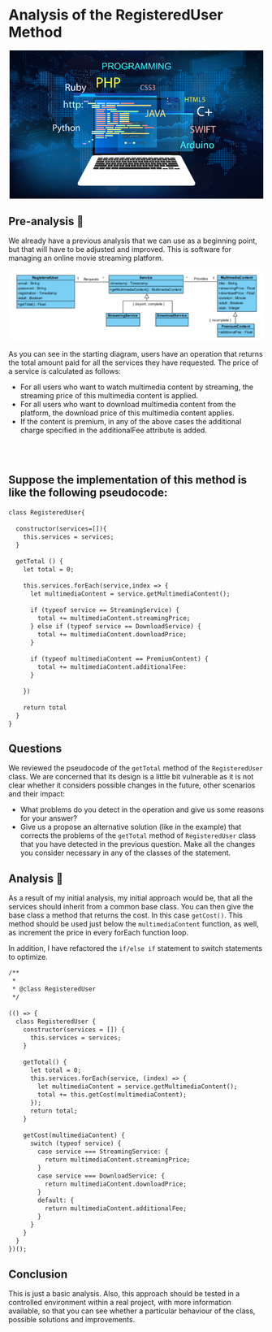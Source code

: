 

# Analysis of the RegisteredUser Method


<p align="center">

<img src="src/assts/code.jpg" width="500">

</p>

## Pre-analysis 🚧 
We already have a previous analysis that we can use as a beginning point, but that will have to be adjusted and improved. This is software for managing an online movie streaming platform.

<p align="center">

<img src="src/assts/diagram.jpg" width="707">

</p>

As you can see in the starting diagram, users have an operation that returns the total amount paid for all the services they have requested. The price of a service is calculated as follows:

* For all users who want to watch multimedia content by streaming, the streaming price of this multimedia content is applied.
* For all users who want to download multimedia content from the platform, the download price of this multimedia content applies.
* If the content is premium, in any of the above cases the additional charge specified in the additionalFee attribute is added.
<br>
<br>

## Suppose the implementation of this method is like the following pseudocode:


```  
class RegisteredUser{
  
  constructor(services=[]){
    this.services = services;
  }
  
  getTotal () {
    let total = 0;
    
    this.services.forEach(service,index => {
      let multimediaContent = service.getMultimediaContent();
      
      if (typeof service == StreamingService) {
        total += multimediaContent.streamingPrice;
      } else if (typeof service == DownloadService) {
        total += multimediaContent.downloadPrice;
      }
      
      if (typeof multimediaContent == PremiumContent) {
        total += multimediaContent.additionalFee:
      }
      
    })
    
    return total
  }
}
```

## Questions

We reviewed the pseudocode of the `getTotal` method of the `RegisteredUser` class. We are concerned that its design is a little bit vulnerable as it is not clear whether it considers possible changes in the future, other scenarios and their impact:

* What problems do you detect in the operation and give us some reasons for your answer?
* Give us a propose an alternative solution (like in the example) that corrects the problems of the `getTotal` method of `RegisteredUser` class that you have detected in the previous question. Make all the changes you consider necessary in any of the classes of the statement.


## Analysis  🚀
As a result of my initial analysis, my initial approach would be, that all the services should inherit from a common base class.
You can then give the base class a method that returns the cost. In this case `getCost()`. This method should be used just below the `multimediaContent` function, as well, as increment the price in every forEach function loop.

In addition, I have refactored the `if/else if` statement to switch statements to optimize.

```
/**
 *
 * @class RegisteredUser
 */

(() => {
  class RegisteredUser {
    constructor(services = []) {
      this.services = services;
    }

    getTotal() {
      let total = 0;
      this.services.forEach(service, (index) => {
        let multimediaContent = service.getMultimediaContent();
        total += this.getCost(multimediaContent);
      });
      return total;
    }

    getCost(multimediaContent) {
      switch (typeof service) {
        case service === StreamingService: {
          return multimediaContent.streamingPrice;
        }
        case service === DownloadService: {
          return multimediaContent.downloadPrice;
        }
        default: {
          return multimediaContent.additionalFee;
        }
      }
    }
  }
})();

```
## Conclusion
This is just a basic analysis. Also, this approach should be tested in a controlled environment within a real project, with more information available, so that you can see whether a particular behaviour of the class, possible solutions and improvements.